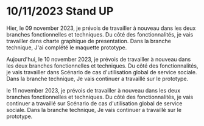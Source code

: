 # 10/11/2023 Stand UP

Hier, le 09 november 2023, je prévois de travailler à nouveau dans les deux branches fonctionnelles et techniques. Du côté des fonctionnalités, je vais travailler dans charte graphique de presentation. Dans la branche technique, J'ai complété le maquette prototype.

Aujourd'hui, le 10 november 2023, je prévois de travailler à nouveau dans les deux branches fonctionnelles et techniques. Du côté des fonctionnalités, je vais travailler dans Scénario de cas d'utilisation global de service sociale. Dans la branche technique, Je vais continuer a travaillé sur le prototype.

le 11 november 2023, je prévois de travailler à nouveau dans les deux branches fonctionnelles et techniques. Du côté des fonctionnalités, je vais continuer a travaillé sur Scénario de cas d'utilisation global de service sociale. Dans la branche technique, Je vais continuer a travaillé sur le prototype.


